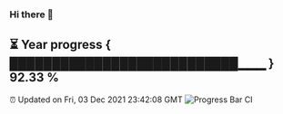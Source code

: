 ### Hi there 👋
⏳ Year progress { ███████████████████████████▁▁▁ } 92.33 %
---
⏰ Updated on Fri, 03 Dec 2021 23:42:08 GMT
![Progress Bar CI](https://github.com/liununu/liununu/workflows/Progress%20Bar%20CI/badge.svg)
